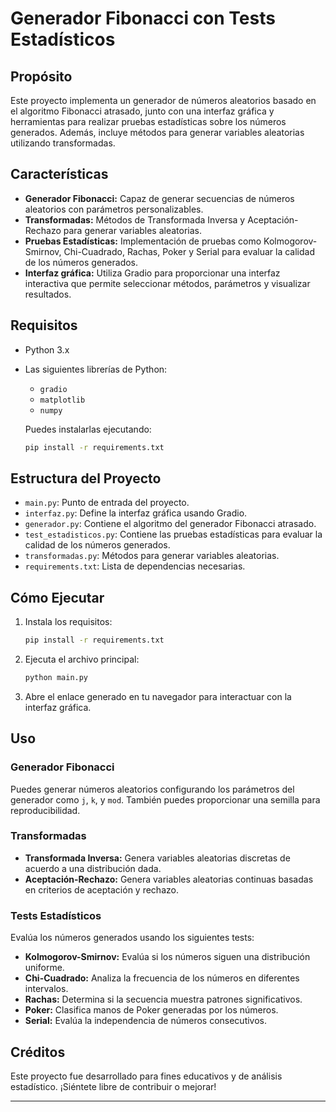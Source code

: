 # Generador Fibonacci con Tests Estadísticos

## Propósito
Este proyecto implementa un generador de números aleatorios basado en el algoritmo Fibonacci atrasado, junto con una interfaz gráfica y herramientas para realizar pruebas estadísticas sobre los números generados. Además, incluye métodos para generar variables aleatorias utilizando transformadas.

## Características
- **Generador Fibonacci:** Capaz de generar secuencias de números aleatorios con parámetros personalizables.
- **Transformadas:** Métodos de Transformada Inversa y Aceptación-Rechazo para generar variables aleatorias.
- **Pruebas Estadísticas:** Implementación de pruebas como Kolmogorov-Smirnov, Chi-Cuadrado, Rachas, Poker y Serial para evaluar la calidad de los números generados.
- **Interfaz gráfica:** Utiliza Gradio para proporcionar una interfaz interactiva que permite seleccionar métodos, parámetros y visualizar resultados.

## Requisitos
- Python 3.x
- Las siguientes librerías de Python:
  - `gradio`
  - `matplotlib`
  - `numpy`

  Puedes instalarlas ejecutando:
  ```bash
  pip install -r requirements.txt
  ```

## Estructura del Proyecto
- `main.py`: Punto de entrada del proyecto.
- `interfaz.py`: Define la interfaz gráfica usando Gradio.
- `generador.py`: Contiene el algoritmo del generador Fibonacci atrasado.
- `test_estadisticos.py`: Contiene las pruebas estadísticas para evaluar la calidad de los números generados.
- `transformadas.py`: Métodos para generar variables aleatorias.
- `requirements.txt`: Lista de dependencias necesarias.

## Cómo Ejecutar
1. Instala los requisitos:
   ```bash
   pip install -r requirements.txt
   ```
2. Ejecuta el archivo principal:
   ```bash
   python main.py
   ```
3. Abre el enlace generado en tu navegador para interactuar con la interfaz gráfica.

## Uso
### Generador Fibonacci
Puedes generar números aleatorios configurando los parámetros del generador como `j`, `k`, y `mod`. También puedes proporcionar una semilla para reproducibilidad.

### Transformadas
- **Transformada Inversa:** Genera variables aleatorias discretas de acuerdo a una distribución dada.
- **Aceptación-Rechazo:** Genera variables aleatorias continuas basadas en criterios de aceptación y rechazo.

### Tests Estadísticos
Evalúa los números generados usando los siguientes tests:
- **Kolmogorov-Smirnov:** Evalúa si los números siguen una distribución uniforme.
- **Chi-Cuadrado:** Analiza la frecuencia de los números en diferentes intervalos.
- **Rachas:** Determina si la secuencia muestra patrones significativos.
- **Poker:** Clasifica manos de Poker generadas por los números.
- **Serial:** Evalúa la independencia de números consecutivos.

## Créditos
Este proyecto fue desarrollado para fines educativos y de análisis estadístico. ¡Siéntete libre de contribuir o mejorar!

---

